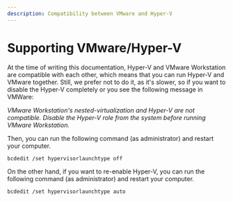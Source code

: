 ```yaml
---
description: Compatibility between VMware and Hyper-V
---
```


# Supporting VMware/Hyper-V

At the time of writing this documentation, Hyper-V and VMware Workstation are compatible with each other, which means that you can run Hyper-V and VMware together. Still, we prefer not to do it, as it's slower, so if you want to disable the Hyper-V completely or you see the following message in VMWare:

_VMware Workstation's nested-virtualization and Hyper-V are not compatible. Disable the Hyper-V role from the system before running VMware Workstation._

Then, you can run the following command (as administrator) and restart your computer.

```
bcdedit /set hypervisorlaunchtype off
```

On the other hand, if you want to re-enable Hyper-V, you can run the following command (as administrator) and restart your computer.

```
bcdedit /set hypervisorlaunchtype auto
```
